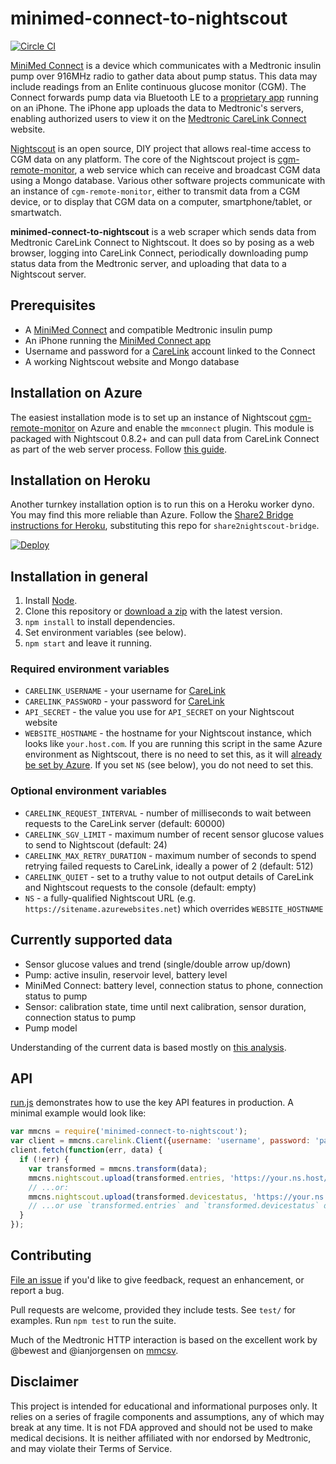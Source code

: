 # minimed-connect-to-nightscout

[![Circle CI](https://circleci.com/gh/mddub/minimed-connect-to-nightscout.svg?style=shield)](https://circleci.com/gh/mddub/minimed-connect-to-nightscout)

[MiniMed Connect] is a device which communicates with a Medtronic insulin pump over 916MHz radio to gather data about pump status. This data may include readings from an Enlite continuous glucose monitor (CGM). The Connect forwards pump data via Bluetooth LE to a [proprietary app][connect-app] running on an iPhone. The iPhone app uploads the data to Medtronic's servers, enabling authorized users to view it on the [Medtronic CareLink Connect][carelink] website.

[Nightscout] is an open source, DIY project that allows real-time access to CGM data on any platform. The core of the Nightscout project is [cgm-remote-monitor], a web service which can receive and broadcast CGM data using a Mongo database. Various other software projects communicate with an instance of `cgm-remote-monitor`, either to transmit data from a CGM device, or to display that CGM data on a computer, smartphone/tablet, or smartwatch.

**minimed-connect-to-nightscout** is a web scraper which sends data from Medtronic CareLink Connect to Nightscout. It does so by posing as a web browser, logging into CareLink Connect, periodically downloading pump status data from the Medtronic server, and uploading that data to a Nightscout server.

## Prerequisites

* A [MiniMed Connect] and compatible Medtronic insulin pump
* An iPhone running the [MiniMed Connect app][connect-app]
* Username and password for a [CareLink][carelink] account linked to the Connect
* A working Nightscout website and Mongo database

## Installation on Azure

The easiest installation mode is to set up an instance of Nightscout [cgm-remote-monitor] on Azure and enable the `mmconnect` plugin. This module is packaged with Nightscout 0.8.2+ and can pull data from CareLink Connect as part of the web server process. Follow [this guide][azure-install].

## Installation on Heroku

Another turnkey installation option is to run this on a Heroku worker dyno. You may find this more reliable than Azure. Follow the [Share2 Bridge instructions for Heroku], substituting this repo for `share2nightscout-bridge`.

[![Deploy](https://www.herokucdn.com/deploy/button.svg)](https://heroku.com/deploy)

## Installation in general

1. Install [Node].
1. Clone this repository or [download a zip] with the latest version.
1. `npm install` to install dependencies.
1. Set environment variables (see below).
1. `npm start` and leave it running.

### Required environment variables

* `CARELINK_USERNAME` - your username for [CareLink][carelink]
* `CARELINK_PASSWORD` - your password for [CareLink][carelink]
* `API_SECRET` - the value you use for `API_SECRET` on your Nightscout website
* `WEBSITE_HOSTNAME` - the hostname for your Nightscout instance, which looks like `your.host.com`. If you are running this script in the same Azure environment as Nightscout, there is no need to set this, as it will [already be set by Azure][azure-environment]. If you set `NS` (see below), you do not need to set this.

### Optional environment variables

* `CARELINK_REQUEST_INTERVAL` - number of milliseconds to wait between requests to the CareLink server (default: 60000)
* `CARELINK_SGV_LIMIT` - maximum number of recent sensor glucose values to send to Nightscout (default: 24)
* `CARELINK_MAX_RETRY_DURATION` - maximum number of seconds to spend retrying failed requests to CareLink, ideally a power of 2 (default: 512)
* `CARELINK_QUIET` - set to a truthy value to not output details of CareLink and Nightscout requests to the console (default: empty)
* `NS` - a fully-qualified Nightscout URL (e.g. `https://sitename.azurewebsites.net`) which overrides `WEBSITE_HOSTNAME`

## Currently supported data

* Sensor glucose values and trend (single/double arrow up/down)
* Pump: active insulin, reservoir level, battery level
* MiniMed Connect: battery level, connection status to phone, connection status to pump
* Sensor: calibration state, time until next calibration, sensor duration, connection status to pump
* Pump model

Understanding of the current data is based mostly on [this analysis].

## API

[run.js] demonstrates how to use the key API features in production. A minimal example would look like:

```js
var mmcns = require('minimed-connect-to-nightscout');
var client = mmcns.carelink.Client({username: 'username', password: 'password'});
client.fetch(function(err, data) {
  if (!err) {
    var transformed = mmcns.transform(data);
    mmcns.nightscout.upload(transformed.entries, 'https://your.ns.host/api/v1/entries.json', 'api-secret', callback);
    // ...or:
    mmcns.nightscout.upload(transformed.devicestatus, 'https://your.ns.host/api/v1/devicestatus.json', 'api-secret', callback);
    // ...or use `transformed.entries` and `transformed.devicestatus` directly
  }
});
```

## Contributing

[File an issue] if you'd like to give feedback, request an enhancement, or report a bug.

Pull requests are welcome, provided they include tests. See `test/` for examples. Run `npm test` to run the suite.

Much of the Medtronic HTTP interaction is based on the excellent work by @bewest and @ianjorgensen on [mmcsv].

## Disclaimer

This project is intended for educational and informational purposes only. It relies on a series of fragile components and assumptions, any of which may break at any time. It is not FDA approved and should not be used to make medical decisions. It is neither affiliated with nor endorsed by Medtronic, and may violate their Terms of Service.

[MiniMed Connect]: http://www.medtronicdiabetes.com/products/minimed-connect
[connect-app]: https://itunes.apple.com/us/app/minimed-connect/id999836914
[carelink]: https://carelink.minimed.com/
[Nightscout]: http://www.nightscout.info/
[cgm-remote-monitor]: https://github.com/nightscout/cgm-remote-monitor
[azure-install]: http://www.nightscout.info/wiki/welcome/website-features/funnel-cake-0-8-features/minimed-connect-and-nightscout
[Share2 Bridge instructions for Heroku]: https://github.com/bewest/share2nightscout-bridge/wiki/Deploy-to-Heroku
[Node]: https://nodejs.org
[download a zip]: https://github.com/mddub/minimed-connect-to-nightscout/archive/master.zip
[azure-environment]: https://github.com/projectkudu/kudu/wiki/Azure-runtime-environment
[this analysis]: https://gist.github.com/mddub/5e4a585508c93249eb51
[run.js]: https://github.com/mddub/minimed-connect-to-nightscout/blob/master/run.js
[File an issue]: https://github.com/mddub/minimed-connect-to-nightscout/issues
[mmcsv]: https://github.com/bewest/mmcsv
